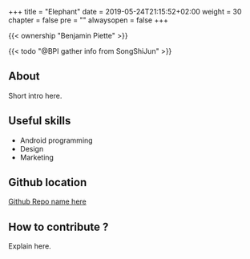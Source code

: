 +++
title = "Elephant"
date = 2019-05-24T21:15:52+02:00
weight = 30
chapter = false
pre = ""
alwaysopen = false
+++

{{< ownership "Benjamin Piette" >}}

{{< todo "@BPI gather info from SongShiJun" >}}

## About

Short intro here.

## Useful skills

* Android programming
* Design
* Marketing

## Github location

[Github Repo name here](https://www.github.com/yourrepourl)

## How to contribute ?

Explain here.
